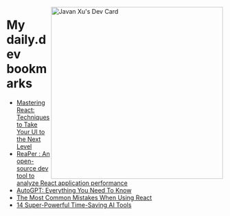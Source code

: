 
<a href="https://app.daily.dev/JavanXU"><img align="right" src="https://api.daily.dev/devcards/e45a150971844cd6959a94bb94e861ea.png?r=quw" width="400" alt="Javan Xu's Dev Card"/></a>

# My daily.dev bookmarks
<!-- daily.dev BOOKMARKS:START -->
- [Mastering React: Techniques to Take Your UI to the Next Level](https://app.daily.dev/posts/1L3lGyccY?utm_source=rss&utm_medium=bookmarks&utm_campaign=6ueXw3FRNQzpNtewCDbI6)
- [ReaPer : An open-source dev tool to analyze React application performance](https://app.daily.dev/posts/fWc8qe1bD?utm_source=rss&utm_medium=bookmarks&utm_campaign=6ueXw3FRNQzpNtewCDbI6)
- [AutoGPT: Everything You Need To Know](https://app.daily.dev/posts/fdLwnZ437?utm_source=rss&utm_medium=bookmarks&utm_campaign=6ueXw3FRNQzpNtewCDbI6)
- [The Most Common Mistakes When Using React](https://app.daily.dev/posts/DFot6r6PE?utm_source=rss&utm_medium=bookmarks&utm_campaign=6ueXw3FRNQzpNtewCDbI6)
- [14 Super-Powerful Time-Saving AI Tools](https://app.daily.dev/posts/WYI8piTVH?utm_source=rss&utm_medium=bookmarks&utm_campaign=6ueXw3FRNQzpNtewCDbI6)
<!-- daily.dev BOOKMARKS:END -->
